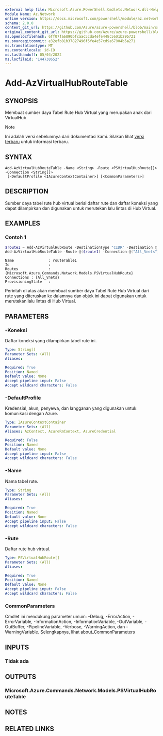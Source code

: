 ```yaml
---
external help file: Microsoft.Azure.PowerShell.Cmdlets.Network.dll-Help.xml
Module Name: Az.Network
online version: https://docs.microsoft.com/powershell/module/az.network/add-azvirtualhubroutetable
schema: 2.0.0
content_git_url: https://github.com/Azure/azure-powershell/blob/main/src/Network/Network/help/Add-AzVirtualHubRouteTable.md
original_content_git_url: https://github.com/Azure/azure-powershell/blob/main/src/Network/Network/help/Add-AzVirtualHubRouteTable.md
ms.openlocfilehash: 6ff07fa6890bfcaac5cda4efe448c5601b295721
ms.sourcegitcommit: e32efb81b37827496f5fe4e57cd9a67004b5a271
ms.translationtype: MT
ms.contentlocale: id-ID
ms.lasthandoff: 05/04/2022
ms.locfileid: "144730652"
---
```

# Add-AzVirtualHubRouteTable

## SYNOPSIS
Membuat sumber daya Tabel Rute Hub Virtual yang merupakan anak dari VirtualHub.

> [!NOTE]
>Ini adalah versi sebelumnya dari dokumentasi kami. Silakan lihat [versi terbaru](/powershell/module/az.network/add-azvirtualhubroutetable) untuk informasi terbaru.

## SYNTAX

```
Add-AzVirtualHubRouteTable -Name <String> -Route <PSVirtualHubRoute[]> -Connection <String[]>
 [-DefaultProfile <IAzureContextContainer>] [<CommonParameters>]
```

## DESCRIPTION
Sumber daya tabel rute hub virtual berisi daftar rute dan daftar koneksi yang dapat dilampirkan dan digunakan untuk merutekan lalu lintas di Hub Virtual.

## EXAMPLES

### Contoh 1
```powershell
$route1 = Add-AzVirtualHubRoute -DestinationType "CIDR" -Destination @("10.4.0.0/16", "10.5.0.0/16") -NextHopType "IPAddress" -NextHop @("10.0.0.68")
Add-AzVirtualHubRouteTable -Route @($route1) -Connection @("All_Vnets") -Name "routeTable1"
```

```output
Name                : routeTable1
Id                  :
Routes              : {Microsoft.Azure.Commands.Network.Models.PSVirtualHubRoute}
Connections : {All_Vnets}
ProvisioningState   :
```

Perintah di atas akan membuat sumber daya Tabel Rute Hub Virtual dari rute yang diteruskan ke dalamnya dan objek ini dapat digunakan untuk merutekan lalu lintas di Hub Virtual.

## PARAMETERS

### -Koneksi
Daftar koneksi yang dilampirkan tabel rute ini.

```yaml
Type: String[]
Parameter Sets: (All)
Aliases:

Required: True
Position: Named
Default value: None
Accept pipeline input: False
Accept wildcard characters: False
```

### -DefaultProfile
Kredensial, akun, penyewa, dan langganan yang digunakan untuk komunikasi dengan Azure.

```yaml
Type: IAzureContextContainer
Parameter Sets: (All)
Aliases: AzContext, AzureRmContext, AzureCredential

Required: False
Position: Named
Default value: None
Accept pipeline input: False
Accept wildcard characters: False
```

### -Name
Nama tabel rute.

```yaml
Type: String
Parameter Sets: (All)
Aliases:

Required: True
Position: Named
Default value: None
Accept pipeline input: False
Accept wildcard characters: False
```

### -Rute
Daftar rute hub virtual.

```yaml
Type: PSVirtualHubRoute[]
Parameter Sets: (All)
Aliases:

Required: True
Position: Named
Default value: None
Accept pipeline input: False
Accept wildcard characters: False
```

### CommonParameters
Cmdlet ini mendukung parameter umum: -Debug, -ErrorAction, -ErrorVariable, -InformationAction, -InformationVariable, -OutVariable, -OutBuffer, -PipelineVariable, -Verbose, -WarningAction, dan -WarningVariable. Selengkapnya, lihat [about_CommonParameters](http://go.microsoft.com/fwlink/?LinkID=113216)

## INPUTS

### Tidak ada

## OUTPUTS

### Microsoft.Azure.Commands.Network.Models.PSVirtualHubRouteTable

## NOTES

## RELATED LINKS

